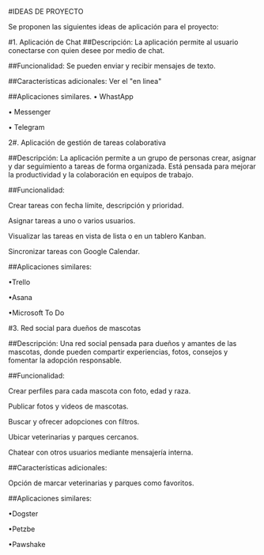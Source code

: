 #IDEAS DE PROYECTO

Se proponen las siguientes ideas de aplicación para el proyecto:

#1. Aplicación de Chat
##Descripción:
La aplicación permite al usuario conectarse con quien desee por medio de chat.

##Funcionalidad:
Se pueden enviar y recibir mensajes de texto.

##Características adicionales:
Ver el "en linea"

##Aplicaciones similares.
• WhastApp

• Messenger

• Telegram

2#. Aplicación de gestión de tareas colaborativa

##Descripción:
La aplicación permite a un grupo de personas crear, asignar y dar seguimiento a tareas de forma organizada. Está pensada para mejorar la productividad y la colaboración en equipos de trabajo.

##Funcionalidad:

Crear tareas con fecha límite, descripción y prioridad.

Asignar tareas a uno o varios usuarios.

Visualizar las tareas en vista de lista o en un tablero Kanban.

Sincronizar tareas con Google Calendar.

##Aplicaciones similares:

•Trello

•Asana

•Microsoft To Do

#3. Red social para dueños de mascotas

##Descripción:
Una red social pensada para dueños y amantes de las mascotas, donde pueden compartir experiencias, fotos, consejos y fomentar la adopción responsable.

##Funcionalidad:

Crear perfiles para cada mascota con foto, edad y raza.

Publicar fotos y videos de mascotas.

Buscar y ofrecer adopciones con filtros.

Ubicar veterinarias y parques cercanos.

Chatear con otros usuarios mediante mensajería interna.

##Características adicionales:

Opción de marcar veterinarias y parques como favoritos.

##Aplicaciones similares:

•Dogster

•Petzbe

•Pawshake
